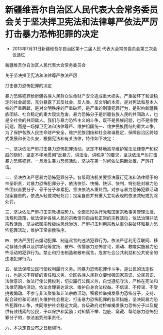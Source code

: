 # 新疆维吾尔自治区人民代表大会常务委员会关于坚决捍卫宪法和法律尊严依法严厉打击暴力恐怖犯罪的决定

- 2013年7月31日新疆维吾尔自治区第十二届人民
  代表大会常务委员会第三次会议通过

<!-- INFO END -->

新疆维吾尔自治区人民代表大会常务委员会

关于坚决捍卫宪法和法律尊严依法严厉

打击暴力恐怖犯罪的决定

暴力恐怖犯罪给新疆各族人民群众生命财产安全造成重大损失，严重破坏了和谐稳定的社会局面，充分暴露了其反社会、反人类、反文明的本质，是对宪法和基本人权的严重践踏，是对文明秩序的严重破坏，是严重的刑事犯罪行为，是影响新疆民族团结、社会稳定的重大现实危害。暴力恐怖分子是新疆各族人民的共同敌人，也是全社会的共同敌人。我们与暴力恐怖主义的斗争，既不是民族问题，也不是宗教问题，而是一场捍卫宪法和法律尊严、维护祖国统一、维护民族团结的重大斗争。为了保护各族人民生命财产安全，维护民族团结和社会和谐稳定，保障自治区跨越式发展和长治久安，根据宪法和有关法律，特作如下决定：

一、坚决依法严厉打击暴力恐怖犯罪活动。坚定不移地高举维护宪法法律尊严和权威的旗帜，坚定不移地贯彻“反暴力、讲法治、讲秩序”的要求，坚决依法严厉打击暴力恐怖犯罪。一旦发生暴力恐怖活动，坚决在第一时间依法果断处置、严厉打击。

二、坚决依法严惩暴力恐怖犯罪分子。各级司法机关要坚决履行宪法和法律赋予的神圣职责，对暴力恐怖犯罪分子，依法快侦、快捕、快诉、快判，特别是对暴力恐怖团伙首要分子、骨干分子和累犯，坚决依法从重处罚。对参与暴力恐怖犯罪活动投案自首的，依法从轻或减轻处罚；投案自首并有重大立功表现的依法减轻或免除处罚。

三、坚决依法严厉打击宗教极端势力。全面贯彻执行党和国家宗教事务管理法律、法规和政策，依法保护各族人民的宗教信仰自由和正常的宗教活动，依法治理非法宗教活动，坚决抵御宗教极端思想渗透，严厉打击利用宗教从事分裂破坏和暴力恐怖犯罪活动，维护正常宗教秩序。

四、依法严厉打击煽动犯罪、制造谣言的违法犯罪行为。依法严惩利用互联网、移动存储介质以及讲学经等宣扬、散布、传播暴力恐怖言论，煽动、教唆实施暴力恐怖活动的犯罪行为。禁止和打击制造和散布谣言，危害社会公共利益和公共安全的违法犯罪行为。

五、依法保障公民行使权利履行义务。同暴力恐怖犯罪作斗争，是公民的法定权力，也是义不容辞的责任和义务。全区各族人民群众要增强国家意识、公民意识、法律意识，依法行使公民权利，切实履行公民义务，自觉遵纪守法，严格在宪法和法律范围内活动，依法合理表达诉求、维护自身合法权益。不信谣、不传谣、不受挑拨煽动、不参与非法聚集和非法宗教活动，积极检举揭发暴力恐怖分子，支持、配合政府和司法机关维护社会稳定、打击暴力恐怖犯罪的各项措施，坚决同暴力恐怖犯罪作斗争，共同维护社会稳定大局。各级政府对检举揭发暴力恐怖分子以及提供有效线索的公民，予以保护和奖励；对知情不举、包庇、窝藏、帮助暴力恐怖犯罪分子的，依法追究刑事责任。

六、本决定自公布之日起施行。

